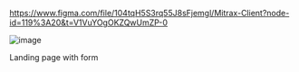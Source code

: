 https://www.figma.com/file/104tqH5S3rq55J8sFjemgl/Mitrax-Client?node-id=119%3A20&t=V1VuYOgOKZQwUmZP-0

![image](https://user-images.githubusercontent.com/72025158/225350273-0266f78c-a0f2-4d69-9c09-89476764a102.png)

Landing page with form
